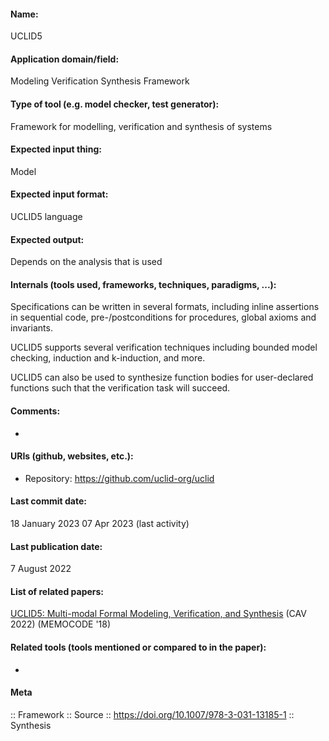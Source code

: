 #### Name:
UCLID5

#### Application domain/field:
Modeling
Verification
Synthesis
Framework

#### Type of tool (e.g. model checker, test generator):
Framework for modelling, verification and synthesis of systems

#### Expected input thing:
Model

#### Expected input format:
UCLID5 language

#### Expected output:
Depends on the analysis that is used

#### Internals (tools used, frameworks, techniques, paradigms, ...):
Specifications can be written in several formats, including inline assertions in sequential code, pre-/postconditions for procedures, global axioms and invariants.

UCLID5 supports several verification techniques including bounded model checking, induction and k-induction, and more.

UCLID5 can also be used to synthesize function bodies for user-declared functions such that the verification task will succeed.


#### Comments:
-

#### URIs (github, websites, etc.):
- Repository: https://github.com/uclid-org/uclid

#### Last commit date:
18 January 2023
07 Apr 2023 (last activity)

#### Last publication date:
7 August 2022

#### List of related papers:
[UCLID5: Multi-modal Formal Modeling, Verification, and Synthesis](https://doi.org/10.1007/978-3-031-13185-1_27) (CAV 2022)
[](https://doi.org/10.1109/MEMCOD.2018.8556946) (MEMOCODE '18)

#### Related tools (tools mentioned or compared to in the paper):
-

#### Meta
:: Framework
:: Source :: https://doi.org/10.1007/978-3-031-13185-1
:: Synthesis
